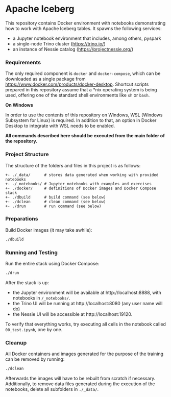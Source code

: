 # Apache Iceberg

This repository contains Docker environment with notebooks demonstrating how to work with Apache Iceberg tables. It spawns the following services:

- a Jupyter notebook environment that includes, among others, pyspark
- a single-node Trino cluster (https://trino.io/)
- an instance of Nessie catalog (https://projectnessie.org/)

### Requirements

The only required component is `docker` and `docker-compose`, which can be downloaded as a single package from https://www.docker.com/products/docker-desktop. Shortcut scripts prepared in this repository assume that a *nix operating system is being used, offering one of the standard shell environments like `sh` or `bash`.

**On Windows**

In order to use the contents of this repository on Windows, WSL (Windows Subsystem for Linux) is required. In addition to that, an option in Docker Desktop to integrate with WSL needs to be enabled.

**All commands described here should be executed from the main folder of the repository.**

### Project Structure

The structure of the folders and files in this project is as follows:

```
+- ./_data/      # stores data generated when working with provided notebooks
+- ./_notebooks/ # Jupyter notebooks with examples and exercises
+- ./docker/     # definitions of Docker images and Docker Compose stack
+- ./dbuild      # build command (see below)
+- ./dclean      # clean command (see below)
+- ./drun        # run command (see below)
```

### Preparations

Build Docker images (it may take awhile):

```sh
./dbuild
```

### Running and Testing

Run the entire stack using Docker Compose:

```sh
./drun
```

After the stack is up:

- the Jupyter environment will be available at http://localhost:8888, with notebooks in `/_notebooks/`.
- the Trino UI will be running at http://localhost:8080 (any user name will do)
- the Nessie UI will be accessible at http://localhost:19120.

To verify that everything works, try executing all cells in the notebook called `00_test.ipynb`, one by one.

### Cleanup

All Docker containers and images generated for the purpose of the training can be removed by running:

```sh
./dclean
```

Afterwards the images will have to be rebuilt from scratch if necessary. Additionally, to remove data files generated during the execution of the notebooks, delete all subfolders in `./_data/`.
